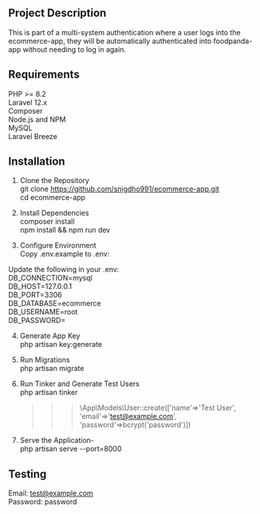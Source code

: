 ## Project Description

This is part of a multi-system authentication where a user logs into the ecommerce-app, they will be automatically authenticated into foodpanda-app without needing to log in again.


## Requirements

PHP >= 8.2 <br>
Laravel 12.x <br>
Composer <br>
Node.js and NPM <br>
MySQL <br>
Laravel Breeze <br>


## Installation

1. Clone the Repository <br>
git clone https://github.com/snigdho991/ecommerce-app.git <br>
cd ecommerce-app

2. Install Dependencies <br>
composer install <br>
npm install && npm run dev

3. Configure Environment <br>
Copy .env.example to .env: <br>

Update the following in your .env: <br>
DB_CONNECTION=mysql <br>
DB_HOST=127.0.0.1 <br>
DB_PORT=3306 <br>
DB_DATABASE=ecommerce <br>
DB_USERNAME=root <br>
DB_PASSWORD= <br>

4. Generate App Key <br>
php artisan key:generate

5. Run Migrations <br>
php artisan migrate

6. Run Tinker and Generate Test Users <br>
php artisan tinker <br>
    >>> \App\Models\User::create(['name'=>'Test User', 'email'=>'test@example.com', 'password'=>bcrypt('password')])

7. Serve the Application- <br>
php artisan serve --port=8000


## Testing
Email: test@example.com <br>
Password: password
